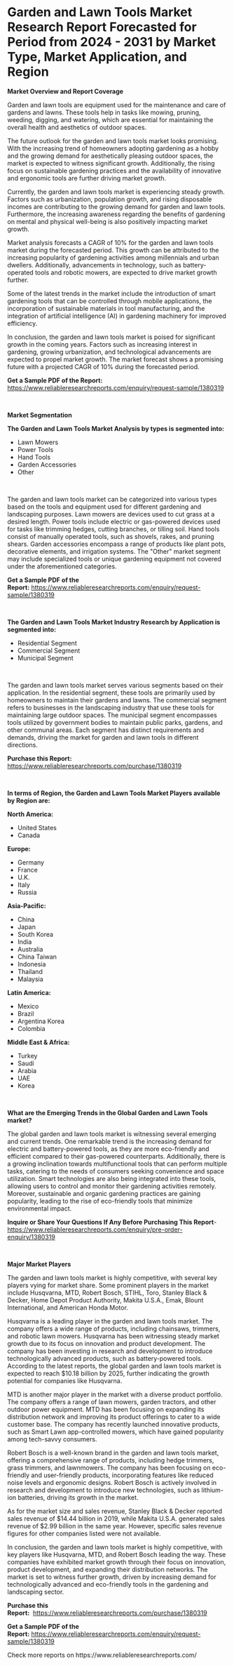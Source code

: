 <p><h1>Garden and Lawn Tools Market Research Report Forecasted for Period from 2024 -  2031 by Market Type, Market Application, and Region</h1></p><p><strong>Market Overview and Report Coverage</strong></p>
<p><p>Garden and lawn tools are equipment used for the maintenance and care of gardens and lawns. These tools help in tasks like mowing, pruning, weeding, digging, and watering, which are essential for maintaining the overall health and aesthetics of outdoor spaces.</p><p>The future outlook for the garden and lawn tools market looks promising. With the increasing trend of homeowners adopting gardening as a hobby and the growing demand for aesthetically pleasing outdoor spaces, the market is expected to witness significant growth. Additionally, the rising focus on sustainable gardening practices and the availability of innovative and ergonomic tools are further driving market growth.</p><p>Currently, the garden and lawn tools market is experiencing steady growth. Factors such as urbanization, population growth, and rising disposable incomes are contributing to the growing demand for garden and lawn tools. Furthermore, the increasing awareness regarding the benefits of gardening on mental and physical well-being is also positively impacting market growth.</p><p>Market analysis forecasts a CAGR of 10% for the garden and lawn tools market during the forecasted period. This growth can be attributed to the increasing popularity of gardening activities among millennials and urban dwellers. Additionally, advancements in technology, such as battery-operated tools and robotic mowers, are expected to drive market growth further.</p><p>Some of the latest trends in the market include the introduction of smart gardening tools that can be controlled through mobile applications, the incorporation of sustainable materials in tool manufacturing, and the integration of artificial intelligence (AI) in gardening machinery for improved efficiency.</p><p>In conclusion, the garden and lawn tools market is poised for significant growth in the coming years. Factors such as increasing interest in gardening, growing urbanization, and technological advancements are expected to propel market growth. The market forecast shows a promising future with a projected CAGR of 10% during the forecasted period.</p></p>
<p><strong>Get a Sample PDF of the Report:</strong> <a href="https://www.reliableresearchreports.com/enquiry/request-sample/1380319">https://www.reliableresearchreports.com/enquiry/request-sample/1380319</a></p>
<p>&nbsp;</p>
<p><strong>Market Segmentation</strong></p>
<p><strong>The Garden and Lawn Tools Market Analysis by types is segmented into:</strong></p>
<p><ul><li>Lawn Mowers</li><li>Power Tools</li><li>Hand Tools</li><li>Garden Accessories</li><li>Other</li></ul></p>
<p>&nbsp;</p>
<p><p>The garden and lawn tools market can be categorized into various types based on the tools and equipment used for different gardening and landscaping purposes. Lawn mowers are devices used to cut grass at a desired length. Power tools include electric or gas-powered devices used for tasks like trimming hedges, cutting branches, or tilling soil. Hand tools consist of manually operated tools, such as shovels, rakes, and pruning shears. Garden accessories encompass a range of products like plant pots, decorative elements, and irrigation systems. The "Other" market segment may include specialized tools or unique gardening equipment not covered under the aforementioned categories.</p></p>
<p><strong>Get a Sample PDF of the Report:</strong>&nbsp;<a href="https://www.reliableresearchreports.com/enquiry/request-sample/1380319">https://www.reliableresearchreports.com/enquiry/request-sample/1380319</a></p>
<p>&nbsp;</p>
<p><strong>The Garden and Lawn Tools Market Industry Research by Application is segmented into:</strong></p>
<p><ul><li>Residential Segment</li><li>Commercial Segment</li><li>Municipal Segment</li></ul></p>
<p>&nbsp;</p>
<p><p>The garden and lawn tools market serves various segments based on their application. In the residential segment, these tools are primarily used by homeowners to maintain their gardens and lawns. The commercial segment refers to businesses in the landscaping industry that use these tools for maintaining large outdoor spaces. The municipal segment encompasses tools utilized by government bodies to maintain public parks, gardens, and other communal areas. Each segment has distinct requirements and demands, driving the market for garden and lawn tools in different directions.</p></p>
<p><strong>Purchase this Report:</strong>&nbsp; <a href="https://www.reliableresearchreports.com/purchase/1380319">https://www.reliableresearchreports.com/purchase/1380319</a></p>
<p>&nbsp;</p>
<p><strong>In terms of Region, the Garden and Lawn Tools Market Players available by Region are:</strong></p>
<p>
    <p> <strong> North America: </strong>
        <ul>
            <li>United States</li>
            <li>Canada</li>
        </ul>
        </p> 
    <p> <strong> Europe: </strong>
        <ul>
            <li>Germany</li>
            <li>France</li>
            <li>U.K.</li>
            <li>Italy</li>
            <li>Russia</li>
        </ul>
        </p> 
    <p> <strong> Asia-Pacific: </strong>
        <ul>
            <li>China</li>
            <li>Japan</li>
            <li>South Korea</li>
            <li>India</li>
            <li>Australia</li>
            <li>China Taiwan</li>
            <li>Indonesia</li>
            <li>Thailand</li>
            <li>Malaysia</li>
        </ul>
        </p> 
    <p> <strong> Latin America: </strong>
        <ul>
            <li>Mexico</li>
            <li>Brazil</li>
            <li>Argentina Korea</li>
            <li>Colombia</li>
        </ul>
        </p> 
    <p> <strong> Middle East & Africa: </strong>
        <ul>
            <li>Turkey</li>
            <li>Saudi</li>
            <li>Arabia</li>
            <li>UAE</li>
            <li>Korea</li>
        </ul>
    </p>
    </p>
<p>&nbsp;</p>
<p><strong>What are the Emerging Trends in the Global Garden and Lawn Tools market?</strong></p>
<p><p>The global garden and lawn tools market is witnessing several emerging and current trends. One remarkable trend is the increasing demand for electric and battery-powered tools, as they are more eco-friendly and efficient compared to their gas-powered counterparts. Additionally, there is a growing inclination towards multifunctional tools that can perform multiple tasks, catering to the needs of consumers seeking convenience and space utilization. Smart technologies are also being integrated into these tools, allowing users to control and monitor their gardening activities remotely. Moreover, sustainable and organic gardening practices are gaining popularity, leading to the rise of eco-friendly tools that minimize environmental impact.</p></p>
<p><strong>Inquire or Share Your Questions If Any Before Purchasing This Report</strong>- <a href="https://www.reliableresearchreports.com/enquiry/pre-order-enquiry/1380319">https://www.reliableresearchreports.com/enquiry/pre-order-enquiry/1380319</a></p>
<p>&nbsp;</p>
<p><strong>Major Market Players</strong></p>
<p><p>The garden and lawn tools market is highly competitive, with several key players vying for market share. Some prominent players in the market include Husqvarna, MTD, Robert Bosch, STIHL, Toro, Stanley Black & Decker, Home Depot Product Authority, Makita U.S.A., Emak, Blount International, and American Honda Motor.</p><p>Husqvarna is a leading player in the garden and lawn tools market. The company offers a wide range of products, including chainsaws, trimmers, and robotic lawn mowers. Husqvarna has been witnessing steady market growth due to its focus on innovation and product development. The company has been investing in research and development to introduce technologically advanced products, such as battery-powered tools. According to the latest reports, the global garden and lawn tools market is expected to reach $10.18 billion by 2025, further indicating the growth potential for companies like Husqvarna.</p><p>MTD is another major player in the market with a diverse product portfolio. The company offers a range of lawn mowers, garden tractors, and other outdoor power equipment. MTD has been focusing on expanding its distribution network and improving its product offerings to cater to a wide customer base. The company has recently launched innovative products, such as Smart Lawn app-controlled mowers, which have gained popularity among tech-savvy consumers.</p><p>Robert Bosch is a well-known brand in the garden and lawn tools market, offering a comprehensive range of products, including hedge trimmers, grass trimmers, and lawnmowers. The company has been focusing on eco-friendly and user-friendly products, incorporating features like reduced noise levels and ergonomic designs. Robert Bosch is actively involved in research and development to introduce new technologies, such as lithium-ion batteries, driving its growth in the market.</p><p>As for the market size and sales revenue, Stanley Black & Decker reported sales revenue of $14.44 billion in 2019, while Makita U.S.A. generated sales revenue of $2.99 billion in the same year. However, specific sales revenue figures for other companies listed were not available.</p><p>In conclusion, the garden and lawn tools market is highly competitive, with key players like Husqvarna, MTD, and Robert Bosch leading the way. These companies have exhibited market growth through their focus on innovation, product development, and expanding their distribution networks. The market is set to witness further growth, driven by increasing demand for technologically advanced and eco-friendly tools in the gardening and landscaping sector.</p></p>
<p><strong>Purchase this Report:</strong>&nbsp;&nbsp;<a href="https://www.reliableresearchreports.com/purchase/1380319">https://www.reliableresearchreports.com/purchase/1380319</a></p>
<p></p>
<p><strong>Get a Sample PDF of the Report:</strong>&nbsp;<a href="https://www.reliableresearchreports.com/enquiry/request-sample/1380319">https://www.reliableresearchreports.com/enquiry/request-sample/1380319</a></p>
<p>Check more reports on https://www.reliableresearchreports.com/</p>